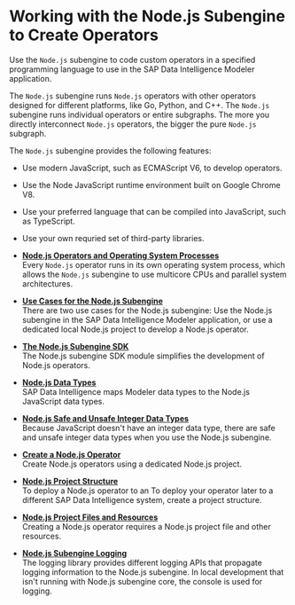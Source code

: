 <!-- loio2f89f14fcfe742d3bde0a4ee19a0f195 -->

# Working with the Node.js Subengine to Create Operators

Use the `Node.js` subengine to code custom operators in a specified programming language to use in the SAP Data Intelligence Modeler application.

The `Node.js` subengine runs `Node.js` operators with other operators designed for different platforms, like Go, Python, and C++. The `Node.js` subengine runs individual operators or entire subgraphs. The more you directly interconnect `Node.js` operators, the bigger the pure `Node.js` subgraph.

The `Node.js` subengine provides the following features:

-   Use modern JavaScript, such as ECMAScript V6, to develop operators.

-   Use the Node JavaScript runtime environment built on Google Chrome V8.

-   Use your preferred language that can be compiled into JavaScript, such as TypeScript.

-   Use your own requried set of third-party libraries.


-   **[Node.js Operators and Operating System Processes](node-js-operators-and-operating-system-processes-bc3ef79.md "Every Node.js operator runs in its own operating system process, which allows the Node.js
		subengine to use multicore CPUs and parallel system architectures.")**  
Every `Node.js` operator runs in its own operating system process, which allows the `Node.js` subengine to use multicore CPUs and parallel system architectures.
-   **[Use Cases for the Node.js Subengine](use-cases-for-the-node-js-subengine-635db3c.md "There are two use cases for the Node.js subengine: Use the Node.js subengine in the SAP Data Intelligence Modeler application, or use a
		dedicated local Node.js project to develop a Node.js operator.")**  
There are two use cases for the Node.js subengine: Use the Node.js subengine in the SAP Data Intelligence Modeler application, or use a dedicated local Node.js project to develop a Node.js operator.
-   **[The Node.js Subengine SDK](the-node-js-subengine-sdk-706e4ca.md "The Node.js subengine SDK module simplifies the development of Node.js operators.")**  
The Node.js subengine SDK module simplifies the development of Node.js operators.
-   **[Node.js Data Types](node-js-data-types-402e6b6.md "SAP Data Intelligence maps Modeler data types to the
		Node.js JavaScript data types.")**  
SAP Data Intelligence maps Modeler data types to the Node.js JavaScript data types.
-   **[Node.js Safe and Unsafe Integer Data Types](node-js-safe-and-unsafe-integer-data-types-33cefca.md "Because JavaScript doesn't have an integer data type, there are safe and unsafe integer data types when you use the Node.js subengine. ")**  
Because JavaScript doesn't have an integer data type, there are safe and unsafe integer data types when you use the Node.js subengine.
-   **[Create a Node.js Operator](create-a-node-js-operator-f72f19c.md "Create Node.js operators using a dedicated Node.js project.")**  
Create Node.js operators using a dedicated Node.js project.
-   **[Node.js Project Structure](node-js-project-structure-fd151b1.md "To deploy a Node.js operator to an To deploy your operator later to a different SAP Data Intelligence system, create a project structure. ")**  
To deploy a Node.js operator to an To deploy your operator later to a different SAP Data Intelligence system, create a project structure.
-   **[Node.js Project Files and Resources](node-js-project-files-and-resources-489f507.md "Creating a Node.js operator requires a Node.js project file and other resources.")**  
Creating a Node.js operator requires a Node.js project file and other resources.
-   **[Node.js Subengine Logging](node-js-subengine-logging-d6fd4ce.md "The logging library provides different logging APIs that propagate logging information to the Node.js subengine. In local development that
		isn't running with Node.js subengine core, the console is used for logging.")**  
The logging library provides different logging APIs that propagate logging information to the Node.js subengine. In local development that isn't running with Node.js subengine core, the console is used for logging.

